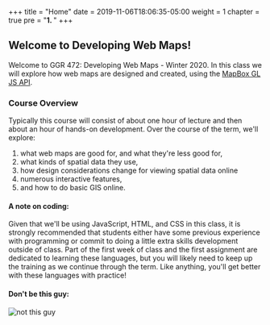 +++
title = "Home"
date = 2019-11-06T18:06:35-05:00
weight = 1
chapter = true
pre = "<b>1. </b>"
+++


## Welcome to Developing Web Maps!

Welcome to GGR 472: Developing Web Maps - Winter 2020. In this class we will explore how web maps are designed and created, using the [MapBox GL JS API](https://docs.mapbox.com/mapbox-gl-js/api/).  

### Course Overview
<div style="text-align: left">Typically this course will consist of about one hour of lecture and then about an hour of hands-on development. Over the course of the term, we'll explore: </div>

1. what web maps are good for, and what they're less good for,
2. what kinds of spatial data they use,
3. how design considerations change for viewing spatial data online
4. numerous interactive features,
5. and how to do basic GIS online.  

#### A note on coding:
<div style="text-align: left">Given that we'll be using JavaScript, HTML, and CSS in this class, it is strongly recommended that students either have some previous experience with programming or commit to doing a little extra skills development outside of class. Part of the first week of class and the first assignment are dedicated to learning these languages, but you will likely need to keep up the training as we continue through the term. Like anything, you'll get better with these languages with practice!</div>

#### Don't be this guy:
![not this guy](https://media.giphy.com/media/8AfVHQbGG8dxGCC7ES/giphy.gif)
